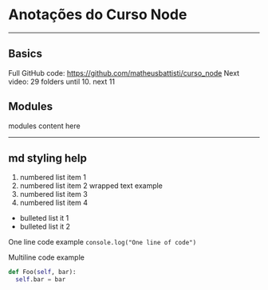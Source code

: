 # Anotações do Curso Node

---

## Basics

Full GitHub code: https://github.com/matheusbattisti/curso_node
Next video: 29
folders until 10. next 11

## Modules

modules content here

---

## md styling help

1.  numbered list item 1
1.  numbered list item 2
    wrapped text example
1.  numbered list item 3
1.  numbered list item 4

- bulleted list it 1
- bulleted list it 2

One line code example
`console.log("One line of code")`

Multiline code example

```python
def Foo(self, bar):
  self.bar = bar
```
